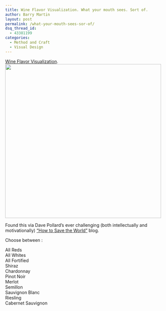 ```yaml
---
title: Wine Flavor Visualization. What your mouth sees. Sort of.
author: Barry Martin
layout: post
permalink: /what-your-mouth-sees-sor-of/
dsq_thread_id:
  - 43381199
categories:
  - Method and Craft
  - Visual Design
---
```

[Wine Flavor Visualization][1].[<img class="alignnone size-full wp-image-288" title="noir_full" src="http://hypenotic.com/wordpress/wp-content/uploads/2008/11/noir_full.png" alt="" width="500" height="492" />][2]

Found this via Dave Pollard&#8217;s ever challenging (both intellectually and motivationally) [&#8220;How to Save the World&#8221;][3] blog.

Choose between :

All Reds  
All Whites  
All Fortified  
Shiraz  
Chardonnay  
Pinot Noir  
Merlot  
Semillon  
Sauvignon Blanc  
Riesling  
Cabernet Sauvignon

 [1]: http://tashian.com/wine-flavors/
 [2]: http://hypenotic.com/wordpress/wp-content/uploads/2008/11/noir_full.png
 [3]: http://blogs.salon.com/0002007/
